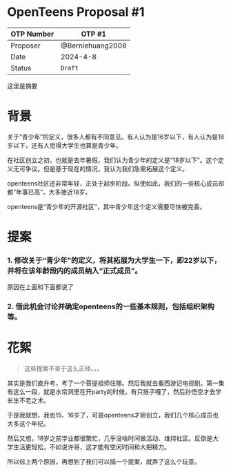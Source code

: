 # OpenTeens Proposal #1
|OTP Number|OTP #1|
|-|-|
|Proposer|@Berniehuang2008|
|Date|2024-4-8|
|Status|`Draft`|

这里是摘要


# 背景
关于“青少年”的定义，很多人都有不同意见。有人认为是16岁以下，有人认为是18岁以下，还有人觉得大学生也算是青少年。

在社区创立之初，也就是去年暑假，我们认为青少年的定义是“18岁以下”。这个定义无可争议。但是基于现在的情况，我认为我们急需拓展这个定义。

openteens社区还非常年轻，正处于起步阶段。纵使如此，我们的一些核心成员却都“年事已高”，大多接近18岁。

openteens是“青少年的开源社区”，其中青少年这个定义需要尽快被完善。

# 提案
### 1. 修改关于“青少年”的定义，将其拓展为大学生一下，即22岁以下，并将在该年龄段内的成员纳入“正式成员”。
原因在上面和下面都说了

### 2. 借此机会讨论并确定openteens的一些基本规则，包括组织架构等。

# 花絮
> 这些提案不至于这么正经。。。

其实是我们直升考，考了一个菩提祖师住哪。然后我就去看西游记电视剧。第一集有这么一段，就是水帘洞里在开party的时候，有只猴子嘎了，然后孙悟空才去学长生不老之术。

于是我就想，我也15、16岁了，可是openteens才刚创立，我们几个核心成员也大多这个年纪。

然后又想，18岁之前学业都很繁忙，几乎没啥时间做活动、维持社区。反倒是大学生活更轻松，不如说许哥，这才能有空闲时间和大把精力。

所以综上两个原因，再想到了我们可以搞一个提案，就弄了这么个玩意。
